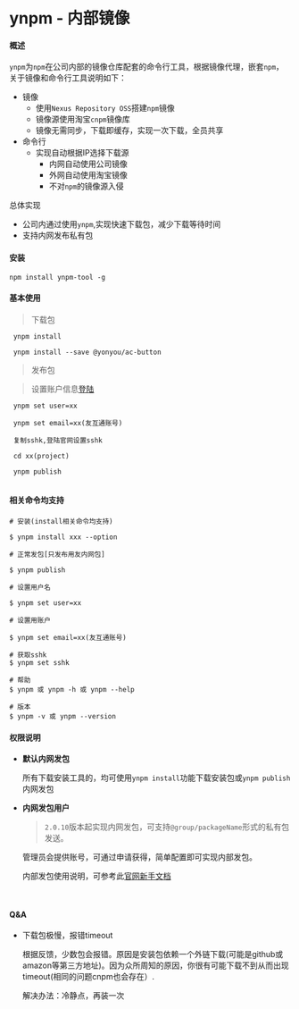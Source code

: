 # ynpm - 内部镜像

#### 概述

`ynpm`为`npm`在公司内部的镜像仓库配套的命令行工具，根据镜像代理，嵌套`npm`，关于镜像和命令行工具说明如下：

- 镜像
  - 使用`Nexus Repository OSS`搭建`npm`镜像
  - 镜像源使用淘宝`cnpm`镜像库
  - 镜像无需同步，下载即缓存，实现一次下载，全员共享
- 命令行
  - 实现自动根据IP选择下载源
    - 内网自动使用公司镜像
    - 外网自动使用淘宝镜像
    - 不对`npm`的镜像源入侵

总体实现

- 公司内通过使用`ynpm`,实现快速下载包，减少下载等待时间
- 支持内网发布私有包



#### 安装

```
npm install ynpm-tool -g
```

#### 基本使用


> 下载包

```
 ynpm install 
  
 ynpm install --save @yonyou/ac-button
```

> 发布包

> 设置账户信息[登陆](https://package.yonyoucloud.com)

```
 ynpm set user=xx

 ynpm set email=xx(友互通账号)
 
 复制sshk,登陆官网设置sshk
 
 cd xx(project)

 ynpm publish
 
```

 
#### 相关命令均支持

```
# 安装(install相关命令均支持)

$ ynpm install xxx --option

# 正常发包[只发布用友内网包]

$ ynpm publish

# 设置用户名

$ ynpm set user=xx

# 设置用账户

$ ynpm set email=xx(友互通账号)

# 获取sshk
$ ynpm set sshk

# 帮助
$ ynpm 或 ynpm -h 或 ynpm --help

# 版本
$ ynpm -v 或 ynpm --version
```



#### 权限说明

- **默认内网发包**

  所有下载安装工具的，均可使用`ynpm install`功能下载安装包或`ynpm publish`内网发包

- **内网发包用户**

  > `2.0.10`版本起实现内网发包，可支持`@group/packageName`形式的私有包发送。

  管理员会提供账号，可通过申请获得，简单配置即可实现内部发包。

  内部发包使用说明，可参考此[官网新手文档](https://package.yonyoucloud.com/)

  ​


#### Q&A

* 下载包极慢，报错timeout

  根据反馈，少数包会报错。原因是安装包依赖一个外链下载(可能是github或amazon等第三方地址)。因为众所周知的原因，你很有可能下载不到从而出现timeout(相同的问题cnpm也会存在）.

  解决办法：冷静点，再装一次


